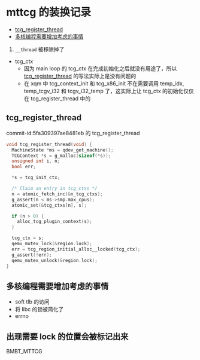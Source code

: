 # mttcg 的装换记录

<!-- vim-markdown-toc GitLab -->

- [tcg_register_thread](#tcg_register_thread)
- [多核编程需要增加考虑的事情](#多核编程需要增加考虑的事情)

<!-- vim-markdown-toc -->

1. `__thread` 被移除掉了
  - tcg_ctx
    - 因为 main loop 的 tcg_ctx 在完成初始化之后就没有用途了，所以 [tcg_register_thread](#tcg_register_thread) 的写法实际上是没有问题的
    - 在 xqm 中 tcg_context_init 和 tcg_x86_init 不在需要调用 temp_idx, temp_tcgv_i32 和 tcgv_i32_temp 了，这实际上让 tcg_ctx 的初始化仅仅在 tcg_register_thread 中的

## tcg_register_thread
commit-id:5fa309397ae8481eb 的 tcg_register_thread
```c
void tcg_register_thread(void) {
  MachineState *ms = qdev_get_machine();
  TCGContext *s = g_malloc(sizeof(*s));
  unsigned int i, n;
  bool err;

  *s = tcg_init_ctx;

  /* Claim an entry in tcg_ctxs */
  n = atomic_fetch_inc(&n_tcg_ctxs);
  g_assert(n < ms->smp.max_cpus);
  atomic_set(&tcg_ctxs[n], s);

  if (n > 0) {
    alloc_tcg_plugin_context(s);
  }

  tcg_ctx = s;
  qemu_mutex_lock(&region.lock);
  err = tcg_region_initial_alloc__locked(tcg_ctx);
  g_assert(!err);
  qemu_mutex_unlock(&region.lock);
}
```

## 多核编程需要增加考虑的事情
- soft tlb 的访问
- 将 libc 的锁被简化了
- errno

## 出现需要 lock 的位置会被标记出来
BMBT_MTTCG
